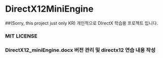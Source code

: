 # DirectX12MiniEngine
##(Sorry, this project just only KR) 개인적으로 DIrectX 학습용 프로젝트 입니다.

### MIT LICENSE
### DirectX12_miniEngine.docx 버전 관리 및 directx12 연습 내용 작성
